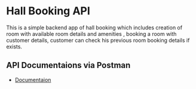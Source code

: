 # Hall Booking API

This is a simple backend app of hall booking which includes creation of room with available room details and amenities , booking a room with customer details, customer can check his previous room booking details if exists.

## API Documentaions via Postman

- [Documentaion](https://documenter.getpostman.com/view/28958585/2s9Y5cu1HA)
